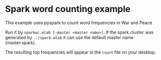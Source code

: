 Spark word counting example
===========================

This example uses pyspark to count word frequencies in War and Peace

Run it by `sparkwc.mlab [-master <master name>]`.
If the spark cluster was generated by `../spark.mlab` it can use the default master name (master.spark).

The resulting top frequencies will appear in the `count` file on your desktop.
